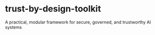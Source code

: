 # trust-by-design-toolkit
A practical, modular framework for secure, governed, and trustworthy AI systems
